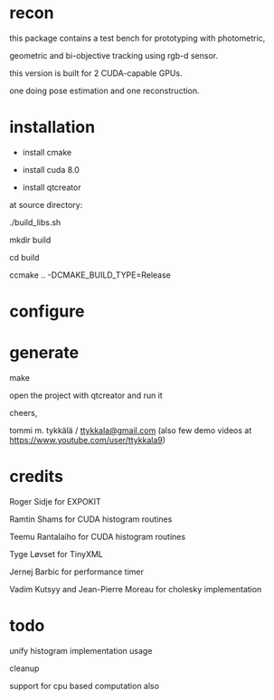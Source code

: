# recon

this package contains a test bench for prototyping with photometric, 

geometric and bi-objective tracking using rgb-d sensor. 

this version is built for 2 CUDA-capable GPUs. 

one doing pose estimation and one reconstruction. 

# installation 

- install cmake 

- install cuda 8.0 

- install qtcreator 

at source directory: 

./build_libs.sh 

mkdir build 

cd build 

ccmake .. -DCMAKE_BUILD_TYPE=Release 

  # configure
  
  # generate 
  
  make 
  
open the project with qtcreator and run it 

cheers, 

tommi m. tykkälä / ttykkala@gmail.com
(also few demo videos at https://www.youtube.com/user/ttykkala9)

# credits 

Roger Sidje for EXPOKIT 

Ramtin Shams for CUDA histogram routines 

Teemu Rantalaiho for CUDA histogram routines 

Tyge Løvset for TinyXML 

Jernej Barbic for performance timer 

Vadim Kutsyy and Jean-Pierre Moreau for cholesky implementation 

# todo 

unify histogram implementation usage 

cleanup 

support for cpu based computation also
